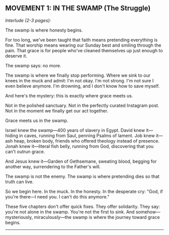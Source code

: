 ## MOVEMENT 1: IN THE SWAMP (The Struggle)

*Interlude (2-3 pages):*

The swamp is where honesty begins.

For too long, we've been taught that faith means pretending everything is fine. That worship means wearing our Sunday best and smiling through the pain. That grace is for people who've cleaned themselves up just enough to deserve it.

The swamp says: no more.

The swamp is where we finally stop performing. Where we sink to our knees in the muck and admit: I'm not okay. I'm not strong. I'm not sure I even believe anymore. I'm drowning, and I don't know how to save myself.

And here's the mystery: this is exactly where grace meets us.

Not in the polished sanctuary. Not in the perfectly curated Instagram post. Not in the moment we finally get our act together.

Grace meets us in the swamp.

Israel knew the swamp—400 years of slavery in Egypt. David knew it—hiding in caves, running from Saul, penning Psalms of lament. Job knew it—ash heap, broken body, friends who offered theology instead of presence. Jonah knew it—literal fish belly, running from God, discovering that you can't outrun grace.

And Jesus knew it—Garden of Gethsemane, sweating blood, begging for another way, surrendering to the Father's will.

The swamp is not the enemy. The swamp is where pretending dies so that truth can live.

So we begin here. In the muck. In the honesty. In the desperate cry: "God, if you're there—I need you. I can't do this anymore."

These five chapters don't offer quick fixes. They offer solidarity. They say: you're not alone in the swamp. You're not the first to sink. And somehow—mysteriously, miraculously—the swamp is where the journey toward grace begins.

---
